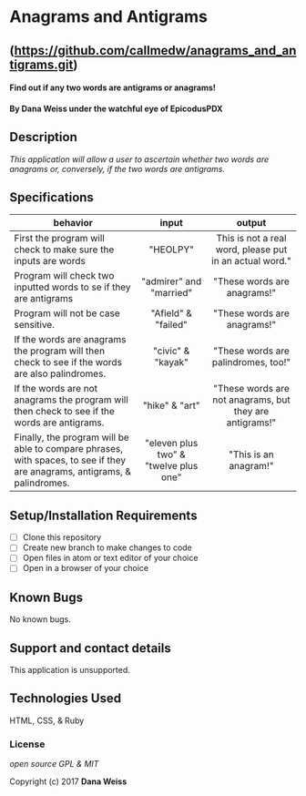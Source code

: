 # Anagrams and Antigrams
## (https://github.com/callmedw/anagrams_and_antigrams.git)

#### Find out if any two words are antigrams or anagrams!

#### By Dana Weiss under the watchful eye of EpicodusPDX

## Description

_This application will allow a user to ascertain whether two words are anagrams or, conversely, if the two words are antigrams._

## Specifications

| behavior |  input   |  output  |
|----------|:--------:|:--------:|
| First the program will check to make sure the inputs are words | "HEOLPY" | This is not a real word, please put in an actual word." |
| Program will check two inputted words to se if they are antigrams | "admirer" and "married" | "These words are anagrams!" |
| Program will not be case sensitive. | "Afield" & "failed" | "These words are anagrams!" |
| If the words are anagrams the program will then check to see if the words are also palindromes. | "civic" & "kayak" | "These words are palindromes, too!" |
| If the words are not anagrams the program will then check to see if the words are antigrams. | "hike" & "art" | "These words are not anagrams, but they are antigrams!" |
| Finally, the program will be able to compare phrases, with spaces, to see if they are anagrams, antigrams, & palindromes. | "eleven plus two" & "twelve plus one" | "This is an anagram!" |

## Setup/Installation Requirements

- [ ] Clone this repository
- [ ] Create new branch to make changes to code
- [ ] Open files in atom or text editor of your choice
- [ ] Open in a browser of your choice

## Known Bugs

No known bugs.

## Support and contact details

This application is unsupported.

## Technologies Used

HTML, CSS, & Ruby

### License

*open source GPL & MIT*

Copyright (c) 2017 **Dana Weiss**
